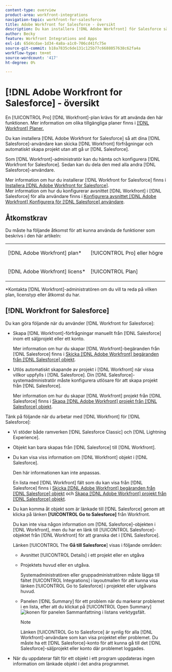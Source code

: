```yaml
---
content-type: overview
product-area: workfront-integrations
navigation-topic: workfront-for-salesforce
title: Adobe Workfront for Salesforce - översikt
description: Du kan installera [!DNL Adobe Workfront] för Salesforce så att dina Salesforce-användare kan skicka [!DNL Workfront] förfrågningar och automatiskt skapa projekt utan att behöva lämna Salesforce.
author: Becky
feature: Workfront Integrations and Apps
exl-id: 65d4cdae-1d34-4a8a-a1c0-706cd41fc75e
source-git-commit: b18a7835c6de131c125b77c6688057638c62fa4a
workflow-type: tm+mt
source-wordcount: '417'
ht-degree: 0%

---
```


# [!DNL Adobe Workfront for Salesforce] - översikt

En [!UICONTROL Pro] [!DNL Workfront]-plan krävs för att använda den här funktionen. Mer information om olika tillgängliga planer finns i [[!DNL Workfront] Planer.](https://business.adobe.com/products/workfront/pricing.html)

Du kan installera [!DNL Adobe Workfront for Salesforce] så att dina [!DNL Salesforce]-användare kan skicka [!DNL Workfront] förfrågningar och automatiskt skapa projekt utan att gå ur [!DNL Salesforce].

Som [!DNL Workfront]-administratör kan du hämta och konfigurera [!DNL Workfront for Salesforce]. Sedan kan du dela den med alla andra [!DNL Salesforce]-användare.

Mer information om hur du installerar [!DNL Workfront for Salesforce] finns i [Installera [!DNL Adobe Workfront for Salesforce]](../../workfront-integrations-and-apps/using-workfront-with-salesforce/install-workfront-for-salesforce.md).\
Mer information om hur du konfigurerar avsnittet [!DNL Workfront] i [!DNL Salesforce] för alla användare finns i [Konfigurera avsnittet  [!DNL Adobe Workfront] Konfigurera för [!DNL Salesforce] användare](../../workfront-integrations-and-apps/using-workfront-with-salesforce/configure-wf-section-for-salesforce-users.md).

## Åtkomstkrav

Du måste ha följande åtkomst för att kunna använda de funktioner som beskrivs i den här artikeln:

<table style="table-layout:auto"> 
 <col> 
 <col> 
 <tbody> 
  <tr> 
   <td role="rowheader">[!DNL Adobe Workfront] plan*</td> 
   <td> <p>[!UICONTROL Pro] eller högre</p> </td> 
  </tr> 
  <tr> 
   <td role="rowheader">[!DNL Adobe Workfront] licens*</td> 
   <td> <p>[!UICONTROL Plan]</p> </td> 
  </tr> 
 </tbody> 
</table>

&#42;Kontakta [!DNL Workfront]-administratören om du vill ta reda på vilken plan, licenstyp eller åtkomst du har.

## [!DNL Workfront for Salesforce]

Du kan göra följande när du använder [!DNL Workfront for Salesforce]:

* Skapa [!DNL Workfront]-förfrågningar manuellt från [!DNL Salesforce] inom ett säljprojekt eller ett konto.

  Mer information om hur du skapar [!DNL Workfront]-begäranden från [!DNL Salesforce] finns i [Skicka [!DNL Adobe Workfront] begäranden från [!DNL Salesforce] objekt](../../workfront-integrations-and-apps/using-workfront-with-salesforce/submit-workfront-requests-from-salesforce-objects.md).

* Utlös automatiskt skapande av projekt i [!DNL Workfront] när vissa villkor uppfylls i [!DNL Salesforce]. Din [!DNL Salesforce]-systemadministratör måste konfigurera utlösare för att skapa projekt från [!DNL Salesforce].

  Mer information om hur du skapar [!DNL Workfront] projekt från [!DNL Salesforce] finns i [Skapa [!DNL Adobe Workfront] projekt från [!DNL Salesforce] objekt](../../workfront-integrations-and-apps/using-workfront-with-salesforce/create-wf-projects-from-salesforce-objects.md).

Tänk på följande när du arbetar med [!DNL Workfront] för [!DNL Salesforce]:

* Vi stöder både ramverken [!DNL Salesforce Classic] och [!DNL Lightning Experience].
* Objekt kan bara skapas från [!DNL Salesforce] till [!DNL Workfront].
* Du kan visa viss information om [!DNL Workfront] objekt i [!DNL Salesforce].

  Den här informationen kan inte anpassas.

  En lista med [!DNL Workfront] fält som du kan visa från [!DNL Salesforce] finns i [Skicka [!DNL Adobe Workfront] begäranden från [!DNL Salesforce] objekt](../../workfront-integrations-and-apps/using-workfront-with-salesforce/submit-workfront-requests-from-salesforce-objects.md) och [Skapa [!DNL Adobe Workfront] projekt från [!DNL Salesforce] objekt](../../workfront-integrations-and-apps/using-workfront-with-salesforce/create-wf-projects-from-salesforce-objects.md).

* Du kan komma åt objekt som är länkade till [!DNL Salesforce] genom att klicka på länken **[!UICONTROL Go to Salesforce]** från Workfront.

  Du kan inte visa någon information om [!DNL Salesforce]-objekten i [!DNL Workfront], men du har en länk till [!UICONTROL Salesforce]-objektet från [!DNL Workfront] för att granska det i [!DNL Salesforce].

  Länken [!UICONTROL The **Gå till Salesforce**] visas i följande områden:

   * Avsnittet [!UICONTROL Details] i ett projekt eller en utgåva
   * Projektets huvud eller en utgåva.

     Systemadministratören eller gruppadministratören måste lägga till fältet [!UICONTROL Integrations] i layoutmallen för att kunna visa länken [!UICONTROL Go to Salesforce] i projektet eller utgåvans huvud.
   * Panelen [!DNL Summary] för ett problem när du markerar problemet i en lista, efter att du klickat på [!UICONTROL Open Summary] ![ikonen för panelen Sammanfattning](assets/summary-panel-icon.png) i listans verktygsfält.

     >[!NOTE]
     >
     >Länken [!UICONTROL Go to Salesforce] är synlig för alla [!DNL Workfront]-användare som kan visa projektet eller problemet. Du måste ha ett [!DNL Salesforce]-konto för att kunna gå till det [!DNL Salesforce]-säljprojekt eller konto där problemet loggades.

* När du uppdaterar fält för ett objekt i ett program uppdateras ingen information om länkade objekt i det andra programmet.
